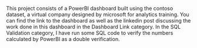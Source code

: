 This project consists of a PowerBI dashboard built using the contoso dataset, a virtual company designed by microsoft for analytics training.
You can find the link to the dashboard as well as the linkedin post discussing the work done in this dashboard in the Dashboard Link category. In the SQL Validation category, I have run some SQL code to verify the numbers calculated by PowerBI as a double verification.
